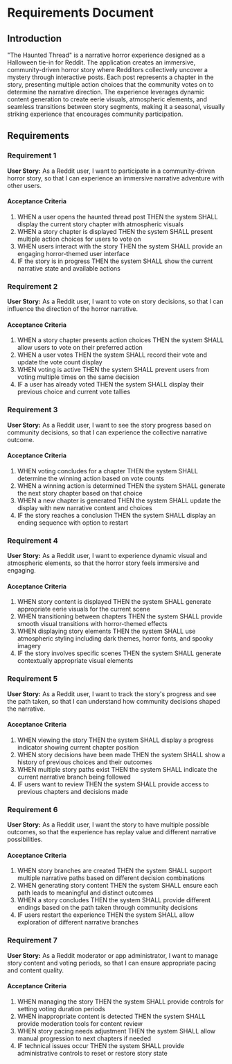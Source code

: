 # Requirements Document

## Introduction

"The Haunted Thread" is a narrative horror experience designed as a Halloween tie-in for Reddit. The application creates an immersive, community-driven horror story where Redditors collectively uncover a mystery through interactive posts. Each post represents a chapter in the story, presenting multiple action choices that the community votes on to determine the narrative direction. The experience leverages dynamic content generation to create eerie visuals, atmospheric elements, and seamless transitions between story segments, making it a seasonal, visually striking experience that encourages community participation.

## Requirements

### Requirement 1

**User Story:** As a Reddit user, I want to participate in a community-driven horror story, so that I can experience an immersive narrative adventure with other users.

#### Acceptance Criteria

1. WHEN a user opens the haunted thread post THEN the system SHALL display the current story chapter with atmospheric visuals
2. WHEN a story chapter is displayed THEN the system SHALL present multiple action choices for users to vote on
3. WHEN users interact with the story THEN the system SHALL provide an engaging horror-themed user interface
4. IF the story is in progress THEN the system SHALL show the current narrative state and available actions

### Requirement 2

**User Story:** As a Reddit user, I want to vote on story decisions, so that I can influence the direction of the horror narrative.

#### Acceptance Criteria

1. WHEN a story chapter presents action choices THEN the system SHALL allow users to vote on their preferred action
2. WHEN a user votes THEN the system SHALL record their vote and update the vote count display
3. WHEN voting is active THEN the system SHALL prevent users from voting multiple times on the same decision
4. IF a user has already voted THEN the system SHALL display their previous choice and current vote tallies

### Requirement 3

**User Story:** As a Reddit user, I want to see the story progress based on community decisions, so that I can experience the collective narrative outcome.

#### Acceptance Criteria

1. WHEN voting concludes for a chapter THEN the system SHALL determine the winning action based on vote counts
2. WHEN a winning action is determined THEN the system SHALL generate the next story chapter based on that choice
3. WHEN a new chapter is generated THEN the system SHALL update the display with new narrative content and choices
4. IF the story reaches a conclusion THEN the system SHALL display an ending sequence with option to restart

### Requirement 4

**User Story:** As a Reddit user, I want to experience dynamic visual and atmospheric elements, so that the horror story feels immersive and engaging.

#### Acceptance Criteria

1. WHEN story content is displayed THEN the system SHALL generate appropriate eerie visuals for the current scene
2. WHEN transitioning between chapters THEN the system SHALL provide smooth visual transitions with horror-themed effects
3. WHEN displaying story elements THEN the system SHALL use atmospheric styling including dark themes, horror fonts, and spooky imagery
4. IF the story involves specific scenes THEN the system SHALL generate contextually appropriate visual elements

### Requirement 5

**User Story:** As a Reddit user, I want to track the story's progress and see the path taken, so that I can understand how community decisions shaped the narrative.

#### Acceptance Criteria

1. WHEN viewing the story THEN the system SHALL display a progress indicator showing current chapter position
2. WHEN story decisions have been made THEN the system SHALL show a history of previous choices and their outcomes
3. WHEN multiple story paths exist THEN the system SHALL indicate the current narrative branch being followed
4. IF users want to review THEN the system SHALL provide access to previous chapters and decisions made

### Requirement 6

**User Story:** As a Reddit user, I want the story to have multiple possible outcomes, so that the experience has replay value and different narrative possibilities.

#### Acceptance Criteria

1. WHEN story branches are created THEN the system SHALL support multiple narrative paths based on different decision combinations
2. WHEN generating story content THEN the system SHALL ensure each path leads to meaningful and distinct outcomes
3. WHEN a story concludes THEN the system SHALL provide different endings based on the path taken through community decisions
4. IF users restart the experience THEN the system SHALL allow exploration of different narrative branches

### Requirement 7

**User Story:** As a Reddit moderator or app administrator, I want to manage story content and voting periods, so that I can ensure appropriate pacing and content quality.

#### Acceptance Criteria

1. WHEN managing the story THEN the system SHALL provide controls for setting voting duration periods
2. WHEN inappropriate content is detected THEN the system SHALL provide moderation tools for content review
3. WHEN story pacing needs adjustment THEN the system SHALL allow manual progression to next chapters if needed
4. IF technical issues occur THEN the system SHALL provide administrative controls to reset or restore story state
